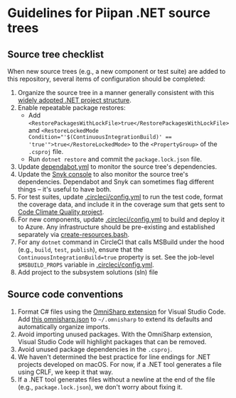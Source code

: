 # Guidelines for Piipan .NET source trees

## Source tree checklist

When new source trees (e.g., a new component or test suite) are added to this repository, several items of configuration should be completed:

1. Organize the source tree in a manner generally consistent with this [widely adopted .NET project structure](https://gist.github.com/davidfowl/ed7564297c61fe9ab814).
1. Enable repeatable package restores:
   * Add `<RestorePackagesWithLockFile>true</RestorePackagesWithLockFile>` and `<RestoreLockedMode Condition="'$(ContinuousIntegrationBuild)' == 'true'">true</RestoreLockedMode>` to the `<PropertyGroup>` of the `.csproj` file.
   * Run `dotnet restore` and commit the `package.lock.json` file.
1. Update [dependabot.yml](/.github/dependabot.yml) to monitor the source tree's dependencies.
1. Update the [Snyk console](https://app.snyk.io/org/18fpiipan/projects) to also monitor the source tree's dependencies. Dependabot and Snyk can sometimes flag different things – it's useful to have both.
1. For test suites, update [.circleci/config.yml](/.circleci/config.yml) to run the test code, format the coverage data, and include it in the coverage sum that gets sent to [Code Climate Quality project](https://codeclimate.com/github/18F/piipan).
1. For new components, update [.circleci/config.yml](/.circleci/config.yml) to build and deploy it to Azure. Any infrastructure should be pre-existing and established separately via [create-resources.bash](/iac/create-resources.bash).
1. For any `dotnet` command in CircleCI that calls MSBuild under the hood (e.g., `build`, `test`, `publish`), ensure that the `ContinuousIntegrationBuild=true` property is set. See the job-level `$MSBUILD_PROPS` variable in [.circleci/config.yml](/.circleci/config.yml).
1. Add project to the subsystem solutions (sln) file

## Source code conventions

1. Format C# files using the [OmniSharp extension](https://github.com/OmniSharp/omnisharp-vscode) for Visual Studio Code. Add [this omnisharp.json](/tools/omnisharp.json) to `~/.omnisharp` to extend its defaults and automatically organize imports.
1. Avoid importing unused packages. With the OmniSharp extension, Visual Studio Code will highlight packages that can be removed.
1. Avoid unused package dependencies in the `.csproj`.
1. We haven't determined the best practice for line endings for .NET projects developed on macOS. For now, if a .NET tool generates a file using CRLF, we keep it that way.
1. If a .NET tool generates files without a newline at the end of the file (e.g., `package.lock.json`), we don't worry about fixing it.
